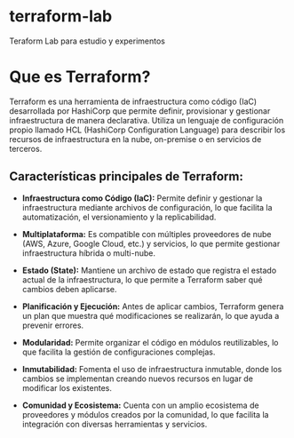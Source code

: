 # terraform-lab
Teraform Lab para estudio y experimentos

# Que es Terraform?

Terraform es una herramienta de infraestructura como código (IaC) desarrollada por HashiCorp que permite definir, provisionar y gestionar infraestructura de manera declarativa. Utiliza un lenguaje de configuración propio llamado HCL (HashiCorp Configuration Language) para describir los recursos de infraestructura en la nube, on-premise o en servicios de terceros.

## **Características principales de Terraform:**

- **Infraestructura como Código (IaC):** Permite definir y gestionar la infraestructura mediante archivos de configuración, lo que facilita la automatización, el versionamiento y la replicabilidad.

- **Multiplataforma:** Es compatible con múltiples proveedores de nube (AWS, Azure, Google Cloud, etc.) y servicios, lo que permite gestionar infraestructura híbrida o multi-nube.

- **Estado (State):** Mantiene un archivo de estado que registra el estado actual de la infraestructura, lo que permite a Terraform saber qué cambios deben aplicarse.

- **Planificación y Ejecución:** Antes de aplicar cambios, Terraform genera un plan que muestra qué modificaciones se realizarán, lo que ayuda a prevenir errores.

- **Modularidad:** Permite organizar el código en módulos reutilizables, lo que facilita la gestión de configuraciones complejas.

- **Inmutabilidad:** Fomenta el uso de infraestructura inmutable, donde los cambios se implementan creando nuevos recursos en lugar de modificar los existentes.

- **Comunidad y Ecosistema:** Cuenta con un amplio ecosistema de proveedores y módulos creados por la comunidad, lo que facilita la integración con diversas herramientas y servicios.
